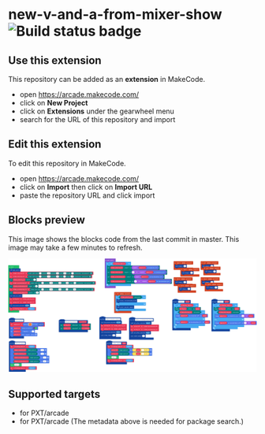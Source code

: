 # new-v-and-a-from-mixer-show ![Build status badge](https://github.com/wecodemakecode/new-v-and-a-from-mixer-show/workflows/MakeCode/badge.svg)



## Use this extension

This repository can be added as an **extension** in MakeCode.

* open https://arcade.makecode.com/
* click on **New Project**
* click on **Extensions** under the gearwheel menu
* search for the URL of this repository and import

## Edit this extension

To edit this repository in MakeCode.

* open https://arcade.makecode.com/
* click on **Import** then click on **Import URL**
* paste the repository URL and click import

## Blocks preview

This image shows the blocks code from the last commit in master.
This image may take a few minutes to refresh.

![A rendered view of the blocks](https://github.com/wecodemakecode/new-v-and-a-from-mixer-show/raw/master/.makecode/blocks.png)

## Supported targets

* for PXT/arcade
* for PXT/arcade
(The metadata above is needed for package search.)

